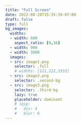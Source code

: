 ```yaml
---
title: "Full Screen"
date: 2022-08-28T15:35:39-07:00
draft: false
type: full
bg_images:
  widths: 
  - width: 600
    aspect_ratio: [9,16]
  - width: 900
  - width: 3000
  images:
  - src: image1.png
    selector: .full
    # widths: [111,222,3333]
  - src: image2.png
    selector: .second-bg
  - src: image3.png
    selector: .third-bg
    lazy: true
    placeholder: dominant
    # lqip:
    #   div: 4
    #   blur: 6
--- 
```


